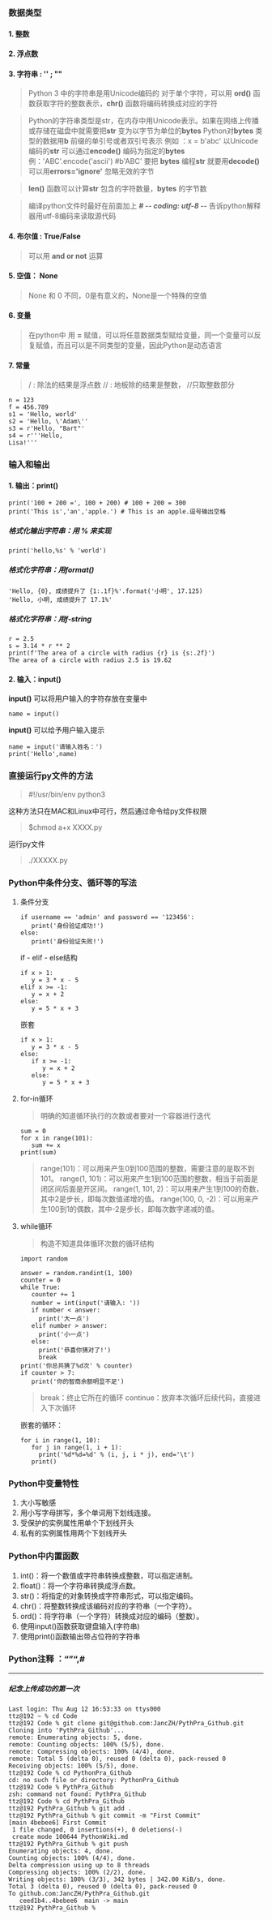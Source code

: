 ### 数据类型
#### 1. 整数
#### 2. 浮点数
#### 3. 字符串 : '' ; ""
> Python 3 中的字符串是用Unicode编码的
> 对于单个字符，可以用 **ord()** 函数获取字符的整数表示，**chr()** 函数将编码转换成对应的字符

> Python的字符串类型是str，在内存中用Unicode表示。如果在网络上传播或存储在磁盘中就需要把**str** 变为以字节为单位的**bytes** 
> Python对**bytes** 类型的数据用**b** 前缀的单引号或者双引号表示
> 例如 ：x = b'abc'
> 以Unicode编码的**str** 可以通过**encode()** 编码为指定的**bytes** 
> 例：'ABC'.encode('ascii')    #b'ABC'
> 要把 **bytes** 编程**str** 就要用**decode()** 
> 可以用**errors='ignore'** 忽略无效的字节

> **len()** 函数可以计算**str** 包含的字符数量，**bytes** 的字节数

> 编译python文件时最好在前面加上 **# -*- coding: utf-8 -*-** 告诉python解释器用utf-8编码来读取源代码

#### 4. 布尔值 : True/False
>  可以用 **and or not** 运算
#### 5. 空值： None
> None 和 0 不同，0是有意义的，None是一个特殊的空值
#### 6. 变量
> 在python中 用 **=** 赋值，可以将任意数据类型赋给变量，同一个变量可以反复赋值，而且可以是不同类型的变量，因此Python是动态语言
#### 7. 常量
> / : 除法的结果是浮点数
> // : 地板除的结果是整数， //只取整数部分
```
n = 123
f = 456.789
s1 = 'Hello, world'
s2 = 'Hello, \'Adam\''
s3 = r'Hello, "Bart"'
s4 = r'''Hello,
Lisa!'''
```

### 输入和输出
#### 1. 输出：print()
```
print('100 + 200 =', 100 + 200) # 100 + 200 = 300
print('This is','an','apple.') # This is an apple.逗号输出空格
```
##### 格式化输出字符串：用 *%* 来实现
```
print('hello,%s' % 'world')
```
##### 格式化字符串：用**format()** 
```
'Hello, {0}, 成绩提升了 {1:.1f}%'.format('小明', 17.125)
'Hello, 小明, 成绩提升了 17.1%'
```
##### 格式化字符串：用**f-string** 
```
r = 2.5
s = 3.14 * r ** 2
print(f'The area of a circle with radius {r} is {s:.2f}')
The area of a circle with radius 2.5 is 19.62
```
#### 2. 输入：input()
**input()** 可以将用户输入的字符存放在变量中
```
name = input()
```
**input()** 可以给予用户输入提示
```
name = input('请输入姓名：')
print('Hello',name)
```
### 直接运行py文件的方法
> #!/usr/bin/env python3

这种方法只在MAC和Linux中可行，然后通过命令给py文件权限

> $chmod a+x XXXX.py

运行py文件
> ./XXXXX.py

### Python中条件分支、循环等的写法
1. 条件分支
   ```
   if username == 'admin' and password == '123456':
      print('身份验证成功!')
   else:
      print('身份验证失败!')
   ```
   if - elif - else结构
   ```
   if x > 1:
      y = 3 * x - 5
   elif x >= -1:
      y = x + 2
   else:
      y = 5 * x + 3
   ```
   嵌套
   ```
   if x > 1:
      y = 3 * x - 5
   else:
      if x >= -1:
         y = x + 2
      else:
         y = 5 * x + 3
   ```
2. for-in循环
   > 明确的知道循环执行的次数或者要对一个容器进行迭代
   ```
   sum = 0
   for x in range(101):
      sum += x
   print(sum)
   ```
   > range(101)：可以用来产生0到100范围的整数，需要注意的是取不到101。
     range(1, 101)：可以用来产生1到100范围的整数，相当于前面是闭区间后面是开区间。
     range(1, 101, 2)：可以用来产生1到100的奇数，其中2是步长，即每次数值递增的值。
     range(100, 0, -2)：可以用来产生100到1的偶数，其中-2是步长，即每次数字递减的值。
3. while循环
   > 构造不知道具体循环次数的循环结构
   ```
   import random

   answer = random.randint(1, 100)
   counter = 0
   while True:
      counter += 1
      number = int(input('请输入: '))
      if number < answer:
        print('大一点')
      elif number > answer:
        print('小一点')
      else:
        print('恭喜你猜对了!')
        break
   print('你总共猜了%d次' % counter)
   if counter > 7:
      print('你的智商余额明显不足')
   ```
   >break：终止它所在的循环
    continue：放弃本次循环后续代码，直接进入下次循环
   
   嵌套的循环：
   ```
   for i in range(1, 10):
      for j in range(1, i + 1):
        print('%d*%d=%d' % (i, j, i * j), end='\t')
      print()
   ```


### Python中变量特性
1. 大小写敏感
2. 用小写字母拼写，多个单词用下划线连接。
3. 受保护的实例属性用单个下划线开头
4. 私有的实例属性用两个下划线开头

### Python中内置函数
1. int()：将一个数值或字符串转换成整数，可以指定进制。
2. float()：将一个字符串转换成浮点数。
3. str()：将指定的对象转换成字符串形式，可以指定编码。
4. chr()：将整数转换成该编码对应的字符串（一个字符）。
5. ord()：将字符串（一个字符）转换成对应的编码（整数）。
6. 使用input()函数获取键盘输入(字符串)
7. 使用print()函数输出带占位符的字符串

### Python注释 ：“”“,#

-----

##### 纪念上传成功的第一次
````
Last login: Thu Aug 12 16:53:33 on ttys000
ttz@192 ~ % cd Code
ttz@192 Code % git clone git@github.com:JancZH/PythPra_Github.git
Cloning into 'PythPra_Github'...
remote: Enumerating objects: 5, done.
remote: Counting objects: 100% (5/5), done.
remote: Compressing objects: 100% (4/4), done.
remote: Total 5 (delta 0), reused 0 (delta 0), pack-reused 0
Receiving objects: 100% (5/5), done.
ttz@192 Code % cd PythonPra_Github
cd: no such file or directory: PythonPra_Github
ttz@192 Code % PythPra_Github
zsh: command not found: PythPra_Github
ttz@192 Code % cd PythPra_Github
ttz@192 PythPra_Github % git add .
ttz@192 PythPra_Github % git commit -m "First Commit"
[main 4bebee6] First Commit
 1 file changed, 0 insertions(+), 0 deletions(-)
 create mode 100644 PythonWiki.md
ttz@192 PythPra_Github % git push
Enumerating objects: 4, done.
Counting objects: 100% (4/4), done.
Delta compression using up to 8 threads
Compressing objects: 100% (2/2), done.
Writing objects: 100% (3/3), 342 bytes | 342.00 KiB/s, done.
Total 3 (delta 0), reused 0 (delta 0), pack-reused 0
To github.com:JancZH/PythPra_Github.git
   ceed1b4..4bebee6  main -> main
ttz@192 PythPra_Github % 

``````
